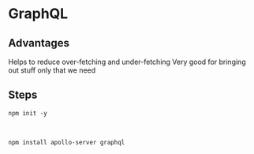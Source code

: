 # GraphQL

## Advantages

Helps to reduce over-fetching and under-fetching
Very good for bringing out stuff only that we need

## Steps

    npm init -y

<br/>
    
    npm install apollo-server graphql
